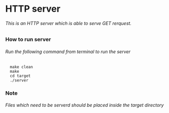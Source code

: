 # HTTP server
###### This is an HTTP server which is able to serve GET rerquest.

### How to run server
###### Run the following command from terminal to run the server
```
  make clean
  make
  cd target
  ./server
```
### Note
###### Files which need to be serverd should be placed inside the target directory
